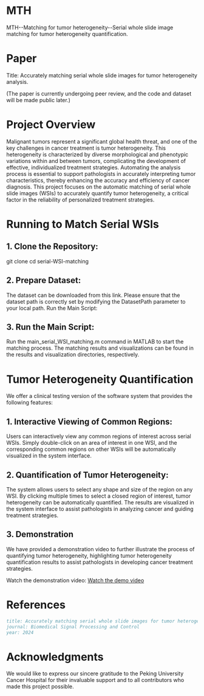 # MTH
MTH--Matching for tumor heterogeneity--Serial whole slide image matching for tumor heterogeneity quantification.

# Paper
Title: Accurately matching serial whole slide images for tumor heterogeneity analysis.

(The paper is currently undergoing peer review, and the code and dataset will be made public later.)

# Project Overview
Malignant tumors represent a significant global health threat, and one of the key challenges in cancer treatment is tumor heterogeneity. This heterogeneity is characterized by diverse morphological and phenotypic variations within and between tumors, complicating the development of effective, individualized treatment strategies. Automating the analysis process is essential to support pathologists in accurately interpreting tumor characteristics, thereby enhancing the accuracy and efficiency of cancer diagnosis. This project focuses on the automatic matching of serial whole slide images (WSIs) to accurately quantify tumor heterogeneity, a critical factor in the reliability of personalized treatment strategies.

# Running to Match Serial WSIs

## 1. Clone the Repository:

git clone
cd serial-WSI-matching

## 2. Prepare Dataset:

The dataset can be downloaded from this link. Please ensure that the dataset path is correctly set by modifying the DatasetPath parameter to your local path.
Run the Main Script:

## 3. Run the Main Script:

Run the main_serial_WSI_matching.m command in MATLAB to start the matching process. The matching results and visualizations can be found in the results and visualization directories, respectively.

# Tumor Heterogeneity Quantification

We offer a clinical testing version of the software system that provides the following features:

## 1. Interactive Viewing of Common Regions:

Users can interactively view any common regions of interest across serial WSIs. Simply double-click on an area of interest in one WSI, and the corresponding common regions on other WSIs will be automatically visualized in the system interface.

## 2. Quantification of Tumor Heterogeneity:

The system allows users to select any shape and size of the region on any WSI. By clicking multiple times to select a closed region of interest, tumor heterogeneity can be automatically quantified. The results are visualized in the system interface to assist pathologists in analyzing cancer and guiding treatment strategies.

## 3. Demonstration

We have provided a demonstration video to further illustrate the process of quantifying tumor heterogeneity, highlighting tumor heterogeneity quantification results to assist pathologists in developing cancer treatment strategies.

Watch the demonstration video: [Watch the demo video](videos/Video.mp4)

# References

```bibtex
title: Accurately matching serial whole slide images for tumor heterogeneity analysis
journal: Biomedical Signal Processing and Control
year: 2024
```

# Acknowledgments

We would like to express our sincere gratitude to the Peking University Cancer Hospital for their invaluable support and to all contributors who made this project possible.
